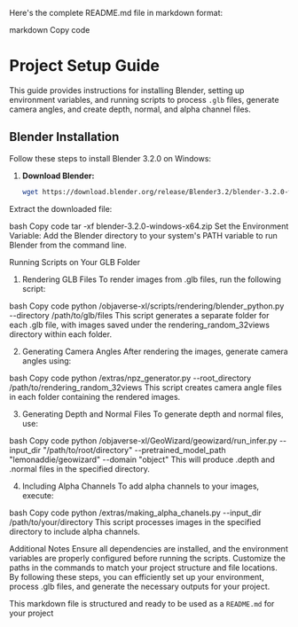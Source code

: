 

Here's the complete README.md file in markdown format:

markdown
Copy code
# Project Setup Guide

This guide provides instructions for installing Blender, setting up environment variables, and running scripts to process `.glb` files, generate camera angles, and create depth, normal, and alpha channel files.

## Blender Installation

Follow these steps to install Blender 3.2.0 on Windows:

1. **Download Blender:**
   ```bash
   wget https://download.blender.org/release/Blender3.2/blender-3.2.0-windows-x64.zip
Extract the downloaded file:

bash
Copy code
tar -xf blender-3.2.0-windows-x64.zip
Set the Environment Variable:
Add the Blender directory to your system's PATH variable to run Blender from the command line.

Running Scripts on Your GLB Folder
1. Rendering GLB Files
To render images from .glb files, run the following script:

bash
Copy code
python /objaverse-xl/scripts/rendering/blender_python.py --directory /path/to/glb/files
This script generates a separate folder for each .glb file, with images saved under the rendering_random_32views directory within each folder.

2. Generating Camera Angles
After rendering the images, generate camera angles using:

bash
Copy code
python /extras/npz_generator.py --root_directory /path/to/rendering_random_32views
This script creates camera angle files in each folder containing the rendered images.

3. Generating Depth and Normal Files
To generate depth and normal files, use:

bash
Copy code
python /objaverse-xl/GeoWizard/geowizard/run_infer.py --input_dir "/path/to/root/directory" --pretrained_model_path "lemonaddie/geowizard" --domain "object"
This will produce .depth and .normal files in the specified directory.

4. Including Alpha Channels
To add alpha channels to your images, execute:

bash
Copy code
python /extras/making_alpha_chanels.py --input_dir /path/to/your/directory
This script processes images in the specified directory to include alpha channels.

Additional Notes
Ensure all dependencies are installed, and the environment variables are properly configured before running the scripts.
Customize the paths in the commands to match your project structure and file locations.
By following these steps, you can efficiently set up your environment, process .glb files, and generate the necessary outputs for your project.



This markdown file is structured and ready to be used as a `README.md` for your project